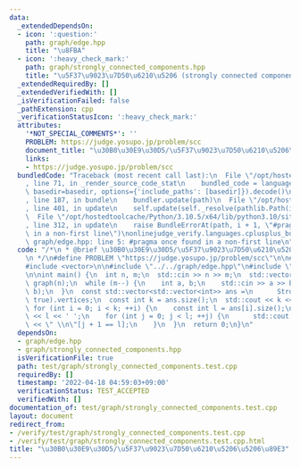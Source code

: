 ```yaml
---
data:
  _extendedDependsOn:
  - icon: ':question:'
    path: graph/edge.hpp
    title: "\u8FBA"
  - icon: ':heavy_check_mark:'
    path: graph/strongly_connected_components.hpp
    title: "\u5F37\u9023\u7D50\u6210\u5206 (strongly connected components) \u5206\u89E3"
  _extendedRequiredBy: []
  _extendedVerifiedWith: []
  _isVerificationFailed: false
  _pathExtension: cpp
  _verificationStatusIcon: ':heavy_check_mark:'
  attributes:
    '*NOT_SPECIAL_COMMENTS*': ''
    PROBLEM: https://judge.yosupo.jp/problem/scc
    document_title: "\u30B0\u30E9\u30D5/\u5F37\u9023\u7D50\u6210\u5206\u5206\u89E3"
    links:
    - https://judge.yosupo.jp/problem/scc
  bundledCode: "Traceback (most recent call last):\n  File \"/opt/hostedtoolcache/Python/3.10.5/x64/lib/python3.10/site-packages/onlinejudge_verify/documentation/build.py\"\
    , line 71, in _render_source_code_stat\n    bundled_code = language.bundle(stat.path,\
    \ basedir=basedir, options={'include_paths': [basedir]}).decode()\n  File \"/opt/hostedtoolcache/Python/3.10.5/x64/lib/python3.10/site-packages/onlinejudge_verify/languages/cplusplus.py\"\
    , line 187, in bundle\n    bundler.update(path)\n  File \"/opt/hostedtoolcache/Python/3.10.5/x64/lib/python3.10/site-packages/onlinejudge_verify/languages/cplusplus_bundle.py\"\
    , line 401, in update\n    self.update(self._resolve(pathlib.Path(included), included_from=path))\n\
    \  File \"/opt/hostedtoolcache/Python/3.10.5/x64/lib/python3.10/site-packages/onlinejudge_verify/languages/cplusplus_bundle.py\"\
    , line 312, in update\n    raise BundleErrorAt(path, i + 1, \"#pragma once found\
    \ in a non-first line\")\nonlinejudge_verify.languages.cplusplus_bundle.BundleErrorAt:\
    \ graph/edge.hpp: line 5: #pragma once found in a non-first line\n"
  code: "/*\n * @brief \u30B0\u30E9\u30D5/\u5F37\u9023\u7D50\u6210\u5206\u5206\u89E3\
    \n */\n#define PROBLEM \"https://judge.yosupo.jp/problem/scc\"\n\n#include <iostream>\n\
    #include <vector>\n\n#include \"../../graph/edge.hpp\"\n#include \"../../graph/strongly_connected_components.hpp\"\
    \n\nint main() {\n  int n, m;\n  std::cin >> n >> m;\n  std::vector<std::vector<Edge<bool>>>\
    \ graph(n);\n  while (m--) {\n    int a, b;\n    std::cin >> a >> b;\n    graph[a].emplace_back(a,\
    \ b);\n  }\n  const std::vector<std::vector<int>> ans =\n      StronglyConnectedComponents<bool>(graph,\
    \ true).vertices;\n  const int k = ans.size();\n  std::cout << k << '\\n';\n \
    \ for (int i = 0; i < k; ++i) {\n    const int l = ans[i].size();\n    std::cout\
    \ << l << ' ';\n    for (int j = 0; j < l; ++j) {\n      std::cout << ans[i][j]\
    \ << \" \\n\"[j + 1 == l];\n    }\n  }\n  return 0;\n}\n"
  dependsOn:
  - graph/edge.hpp
  - graph/strongly_connected_components.hpp
  isVerificationFile: true
  path: test/graph/strongly_connected_components.test.cpp
  requiredBy: []
  timestamp: '2022-04-18 04:59:03+09:00'
  verificationStatus: TEST_ACCEPTED
  verifiedWith: []
documentation_of: test/graph/strongly_connected_components.test.cpp
layout: document
redirect_from:
- /verify/test/graph/strongly_connected_components.test.cpp
- /verify/test/graph/strongly_connected_components.test.cpp.html
title: "\u30B0\u30E9\u30D5/\u5F37\u9023\u7D50\u6210\u5206\u5206\u89E3"
---
```

